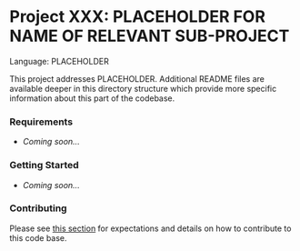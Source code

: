 # Project XXX: PLACEHOLDER FOR NAME OF RELEVANT SUB-PROJECT

Language: PLACEHOLDER

This project addresses PLACEHOLDER. Additional README files are available deeper in this directory structure which provide more specific information about this part of the codebase.

### Requirements

- *Coming soon...*

### Getting Started

- *Coming soon...*

### Contributing

Please see [this section](/docs/gettingStarted/README.md#contributing--developing) for expectations and details on how to contribute to this code base.
